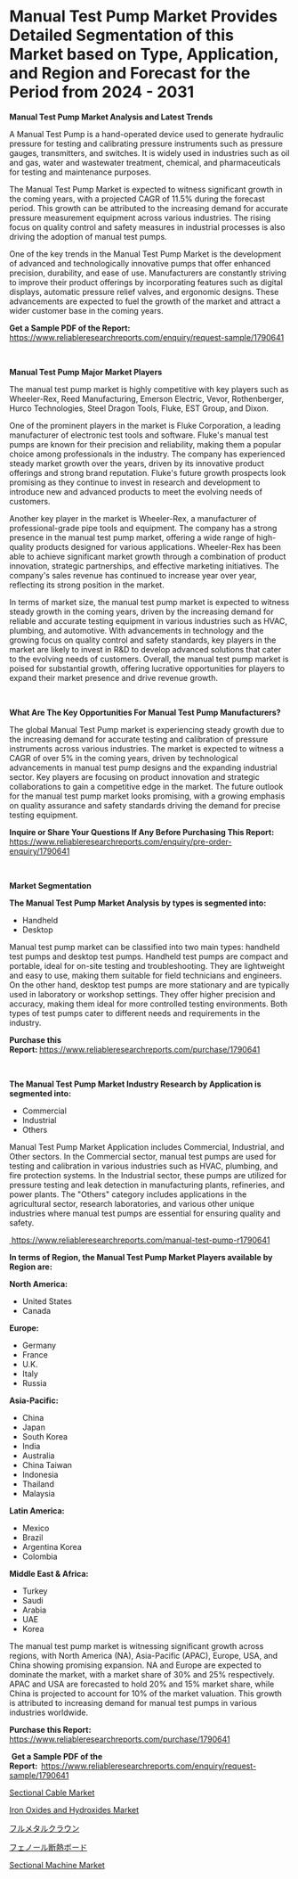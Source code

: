 <p><h1>Manual Test Pump Market Provides Detailed Segmentation of this Market based on Type, Application, and Region and Forecast for the Period from 2024 - 2031</h1></p><p><strong>Manual Test Pump Market Analysis and Latest Trends</strong></p>
<p><p>A Manual Test Pump is a hand-operated device used to generate hydraulic pressure for testing and calibrating pressure instruments such as pressure gauges, transmitters, and switches. It is widely used in industries such as oil and gas, water and wastewater treatment, chemical, and pharmaceuticals for testing and maintenance purposes.</p><p>The Manual Test Pump Market is expected to witness significant growth in the coming years, with a projected CAGR of 11.5% during the forecast period. This growth can be attributed to the increasing demand for accurate pressure measurement equipment across various industries. The rising focus on quality control and safety measures in industrial processes is also driving the adoption of manual test pumps.</p><p>One of the key trends in the Manual Test Pump Market is the development of advanced and technologically innovative pumps that offer enhanced precision, durability, and ease of use. Manufacturers are constantly striving to improve their product offerings by incorporating features such as digital displays, automatic pressure relief valves, and ergonomic designs. These advancements are expected to fuel the growth of the market and attract a wider customer base in the coming years.</p></p>
<p><strong>Get a Sample PDF of the Report:&nbsp;</strong> <a href="https://www.reliableresearchreports.com/enquiry/request-sample/1790641">https://www.reliableresearchreports.com/enquiry/request-sample/1790641</a></p>
<p>&nbsp;</p>
<p><strong>Manual Test Pump Major Market Players</strong></p>
<p><p>The manual test pump market is highly competitive with key players such as Wheeler-Rex, Reed Manufacturing, Emerson Electric, Vevor, Rothenberger, Hurco Technologies, Steel Dragon Tools, Fluke, EST Group, and Dixon. </p><p>One of the prominent players in the market is Fluke Corporation, a leading manufacturer of electronic test tools and software. Fluke's manual test pumps are known for their precision and reliability, making them a popular choice among professionals in the industry. The company has experienced steady market growth over the years, driven by its innovative product offerings and strong brand reputation. Fluke's future growth prospects look promising as they continue to invest in research and development to introduce new and advanced products to meet the evolving needs of customers.</p><p>Another key player in the market is Wheeler-Rex, a manufacturer of professional-grade pipe tools and equipment. The company has a strong presence in the manual test pump market, offering a wide range of high-quality products designed for various applications. Wheeler-Rex has been able to achieve significant market growth through a combination of product innovation, strategic partnerships, and effective marketing initiatives. The company's sales revenue has continued to increase year over year, reflecting its strong position in the market.</p><p>In terms of market size, the manual test pump market is expected to witness steady growth in the coming years, driven by the increasing demand for reliable and accurate testing equipment in various industries such as HVAC, plumbing, and automotive. With advancements in technology and the growing focus on quality control and safety standards, key players in the market are likely to invest in R&D to develop advanced solutions that cater to the evolving needs of customers. Overall, the manual test pump market is poised for substantial growth, offering lucrative opportunities for players to expand their market presence and drive revenue growth.</p></p>
<p>&nbsp;</p>
<p><strong>What Are The Key Opportunities For Manual Test Pump Manufacturers?</strong></p>
<p><p>The global Manual Test Pump market is experiencing steady growth due to the increasing demand for accurate testing and calibration of pressure instruments across various industries. The market is expected to witness a CAGR of over 5% in the coming years, driven by technological advancements in manual test pump designs and the expanding industrial sector. Key players are focusing on product innovation and strategic collaborations to gain a competitive edge in the market. The future outlook for the manual test pump market looks promising, with a growing emphasis on quality assurance and safety standards driving the demand for precise testing equipment.</p></p>
<p><strong>Inquire or Share Your Questions If Any Before Purchasing This Report:</strong> <a href="https://www.reliableresearchreports.com/enquiry/pre-order-enquiry/1790641">https://www.reliableresearchreports.com/enquiry/pre-order-enquiry/1790641</a></p>
<p>&nbsp;</p>
<p><strong>Market Segmentation</strong></p>
<p><strong>The Manual Test Pump Market Analysis by types is segmented into:</strong></p>
<p><ul><li>Handheld</li><li>Desktop</li></ul></p>
<p><p>Manual test pump market can be classified into two main types: handheld test pumps and desktop test pumps. Handheld test pumps are compact and portable, ideal for on-site testing and troubleshooting. They are lightweight and easy to use, making them suitable for field technicians and engineers. On the other hand, desktop test pumps are more stationary and are typically used in laboratory or workshop settings. They offer higher precision and accuracy, making them ideal for more controlled testing environments. Both types of test pumps cater to different needs and requirements in the industry.</p></p>
<p><strong>Purchase this Report:&nbsp;</strong><a href="https://www.reliableresearchreports.com/purchase/1790641">https://www.reliableresearchreports.com/purchase/1790641</a></p>
<p>&nbsp;</p>
<p><strong>The Manual Test Pump Market Industry Research by Application is segmented into:</strong></p>
<p><ul><li>Commercial</li><li>Industrial</li><li>Others</li></ul></p>
<p><p>Manual Test Pump Market Application includes Commercial, Industrial, and Other sectors. In the Commercial sector, manual test pumps are used for testing and calibration in various industries such as HVAC, plumbing, and fire protection systems. In the Industrial sector, these pumps are utilized for pressure testing and leak detection in manufacturing plants, refineries, and power plants. The "Others" category includes applications in the agricultural sector, research laboratories, and various other unique industries where manual test pumps are essential for ensuring quality and safety.</p></p>
<p><a href="https://www.reliableresearchreports.com/manual-test-pump-r1790641">&nbsp;https://www.reliableresearchreports.com/manual-test-pump-r1790641</a></p>
<p><strong>In terms of Region, the Manual Test Pump Market Players available by Region are:</strong></p>
<p>
    <p> <strong> North America: </strong>
        <ul>
            <li>United States</li>
            <li>Canada</li>
        </ul>
        </p> 
    <p> <strong> Europe: </strong>
        <ul>
            <li>Germany</li>
            <li>France</li>
            <li>U.K.</li>
            <li>Italy</li>
            <li>Russia</li>
        </ul>
        </p> 
    <p> <strong> Asia-Pacific: </strong>
        <ul>
            <li>China</li>
            <li>Japan</li>
            <li>South Korea</li>
            <li>India</li>
            <li>Australia</li>
            <li>China Taiwan</li>
            <li>Indonesia</li>
            <li>Thailand</li>
            <li>Malaysia</li>
        </ul>
        </p> 
    <p> <strong> Latin America: </strong>
        <ul>
            <li>Mexico</li>
            <li>Brazil</li>
            <li>Argentina Korea</li>
            <li>Colombia</li>
        </ul>
        </p> 
    <p> <strong> Middle East & Africa: </strong>
        <ul>
            <li>Turkey</li>
            <li>Saudi</li>
            <li>Arabia</li>
            <li>UAE</li>
            <li>Korea</li>
        </ul>
    </p>
    </p>
<p><p>The manual test pump market is witnessing significant growth across regions, with North America (NA), Asia-Pacific (APAC), Europe, USA, and China showing promising expansion. NA and Europe are expected to dominate the market, with a market share of 30% and 25% respectively. APAC and USA are forecasted to hold 20% and 15% market share, while China is projected to account for 10% of the market valuation. This growth is attributed to increasing demand for manual test pumps in various industries worldwide.</p></p>
<p><strong>Purchase this Report: </strong><a href="https://www.reliableresearchreports.com/purchase/1790641">https://www.reliableresearchreports.com/purchase/1790641</a></p>
<p>&nbsp;<strong>Get a Sample PDF of the Report:&nbsp;&nbsp;</strong><a href="https://www.reliableresearchreports.com/enquiry/request-sample/1790641">https://www.reliableresearchreports.com/enquiry/request-sample/1790641</a></p>
<p><strong></strong></p>
<p><p><a href="https://github.com/jerrycopelandthomaswsqd8q/Market-Research-Report-List-2/blob/main/sectional-cable-market.md">Sectional Cable Market</a></p><p><a href="https://issuu.com/reportprime-2/docs/iron-oxides-and-hydroxides-market-size-2030.pptx">Iron Oxides and Hydroxides Market</a></p><p><a href="https://medium.com/@jordanilliamson678678/%E3%83%95%E3%83%AB%E3%83%A1%E3%82%BF%E3%83%AB%E3%82%AF%E3%83%A9%E3%82%A6%E3%83%B3%E3%83%9E%E3%83%BC%E3%82%B1%E3%83%83%E3%83%88%E3%81%AF-%E5%B8%82%E5%A0%B4%E3%82%B7%E3%82%A7%E3%82%A2-%E5%B8%82%E5%A0%B4%E5%8B%95%E5%90%91-%E5%B8%82%E5%A0%B4%E6%88%90%E9%95%B7%E3%81%AB%E9%96%A2%E3%81%99%E3%82%8B%E6%83%85%E5%A0%B1%E3%82%92%E6%8F%90%E4%BE%9B%E3%81%97%E3%81%A6%E3%81%84%E3%81%BE%E3%81%99-3d248f9695fd">フルメタルクラウン</a></p><p><a href="https://github.com/hilmi-2a/Market-Research-Report-List-1/blob/main/632025132078.md">フェノール断熱ボード</a></p><p><a href="https://github.com/yoshih12/Market-Research-Report-List-3/blob/main/sectional-machine-market.md">Sectional Machine Market</a></p></p>
